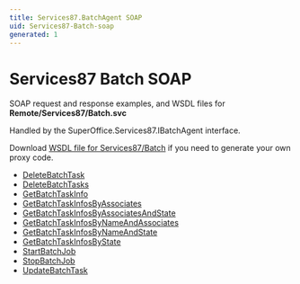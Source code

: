 ```yaml
---
title: Services87.BatchAgent SOAP
uid: Services87-Batch-soap
generated: 1
---
```


# Services87 Batch SOAP

SOAP request and response examples, and WSDL files for **Remote/Services87/Batch.svc**

Handled by the <see cref="T:SuperOffice.Services87.IBatchAgent">SuperOffice.Services87.IBatchAgent</see> interface.

Download [WSDL file for Services87/Batch](../Services87-Batch.md) if you need to generate your own proxy code.

* [DeleteBatchTask](DeleteBatchTask.md)
* [DeleteBatchTasks](DeleteBatchTasks.md)
* [GetBatchTaskInfo](GetBatchTaskInfo.md)
* [GetBatchTaskInfosByAssociates](GetBatchTaskInfosByAssociates.md)
* [GetBatchTaskInfosByAssociatesAndState](GetBatchTaskInfosByAssociatesAndState.md)
* [GetBatchTaskInfosByNameAndAssociates](GetBatchTaskInfosByNameAndAssociates.md)
* [GetBatchTaskInfosByNameAndState](GetBatchTaskInfosByNameAndState.md)
* [GetBatchTaskInfosByState](GetBatchTaskInfosByState.md)
* [StartBatchJob](StartBatchJob.md)
* [StopBatchJob](StopBatchJob.md)
* [UpdateBatchTask](UpdateBatchTask.md)
